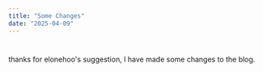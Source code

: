```yaml
---
title: "Some Changes"
date: "2025-04-09"
---
```


#
thanks for elonehoo's suggestion, I have made some changes to the blog.